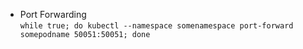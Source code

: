 * Port Forwarding\
`while true; do kubectl --namespace somenamespace port-forward somepodname 50051:50051; done`
